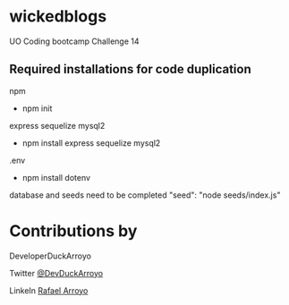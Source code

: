# wickedblogs

UO Coding bootcamp Challenge 14

## Required installations for code duplication

npm

- npm init

express
sequelize
mysql2

- npm install express sequelize mysql2

.env

- npm install dotenv

database and seeds need to be completed
"seed": "node seeds/index.js"

# Contributions by

DeveloperDuckArroyo

Twitter [@DevDuckArroyo](https://twitter.com/DevDuckArroyo)

LinkeIn [Rafael Arroyo](https://www.linkedin.com/in/duckarroyo/)
